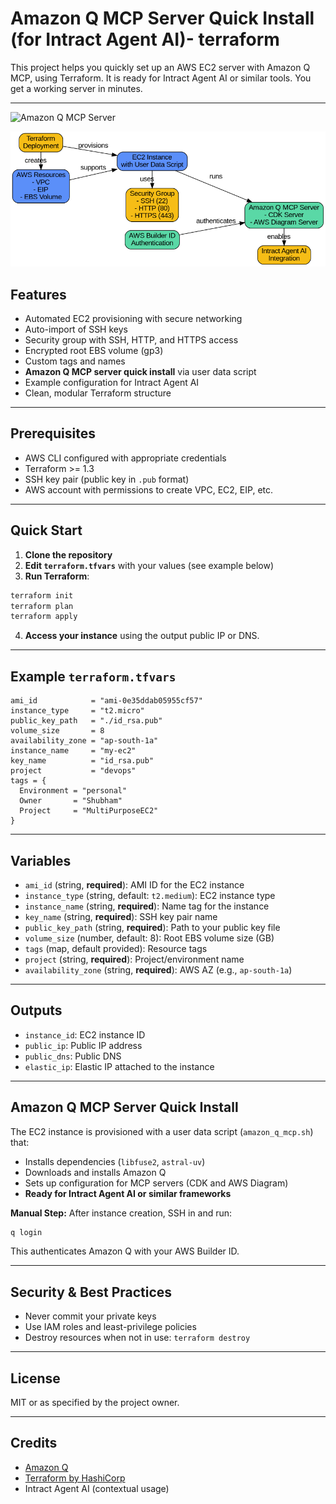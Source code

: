# Amazon Q MCP Server Quick Install (for Intract Agent AI)- terraform 

This project helps you quickly set up an AWS EC2 server with Amazon Q MCP, using Terraform. It is ready for Intract Agent AI or similar tools. You get a working server in minutes.

---
![Amazon Q MCP Server](https://img.shields.io/badge/Amazon%20Q-MCP%20Server-orange)

![Amazon Q MCP Architecture](amazon_q_mcp_architecture.png)


## Features
- Automated EC2 provisioning with secure networking
- Auto-import of SSH keys
- Security group with SSH, HTTP, and HTTPS access
- Encrypted root EBS volume (gp3)
- Custom tags and names
- **Amazon Q MCP server quick install** via user data script
- Example configuration for Intract Agent AI
- Clean, modular Terraform structure


---

## Prerequisites
- AWS CLI configured with appropriate credentials
- Terraform >= 1.3
- SSH key pair (public key in `.pub` format)
- AWS account with permissions to create VPC, EC2, EIP, etc.

---

## Quick Start

1. **Clone the repository**
2. **Edit `terraform.tfvars`** with your values (see example below)
3. **Run Terraform**:

```bash
terraform init
terraform plan
terraform apply
```

4. **Access your instance** using the output public IP or DNS.

---

## Example `terraform.tfvars`
```hcl
ami_id            = "ami-0e35ddab05955cf57"
instance_type     = "t2.micro"
public_key_path   = "./id_rsa.pub"
volume_size       = 8
availability_zone = "ap-south-1a"
instance_name     = "my-ec2"
key_name          = "id_rsa.pub"
project           = "devops"
tags = {
  Environment = "personal"
  Owner       = "Shubham"
  Project     = "MultiPurposeEC2"
}
```

---

## Variables
- `ami_id` (string, **required**): AMI ID for the EC2 instance
- `instance_type` (string, default: `t2.medium`): EC2 instance type
- `instance_name` (string, **required**): Name tag for the instance
- `key_name` (string, **required**): SSH key pair name
- `public_key_path` (string, **required**): Path to your public key file
- `volume_size` (number, default: 8): Root EBS volume size (GB)
- `tags` (map, default provided): Resource tags
- `project` (string, **required**): Project/environment name
- `availability_zone` (string, **required**): AWS AZ (e.g., `ap-south-1a`)

---

## Outputs
- `instance_id`: EC2 instance ID
- `public_ip`: Public IP address
- `public_dns`: Public DNS
- `elastic_ip`: Elastic IP attached to the instance

---

## Amazon Q MCP Server Quick Install

The EC2 instance is provisioned with a user data script (`amazon_q_mcp.sh`) that:
- Installs dependencies (`libfuse2`, `astral-uv`)
- Downloads and installs Amazon Q
- Sets up configuration for MCP servers (CDK and AWS Diagram)
- **Ready for Intract Agent AI or similar frameworks**

**Manual Step:** After instance creation, SSH in and run:
```bash
q login
```
This authenticates Amazon Q with your AWS Builder ID.

---

## Security & Best Practices
- Never commit your private keys
- Use IAM roles and least-privilege policies
- Destroy resources when not in use: `terraform destroy`

---

## License
MIT or as specified by the project owner.

---

## Credits
- [Amazon Q](https://aws.amazon.com/q/)
- [Terraform by HashiCorp](https://www.terraform.io/)
- Intract Agent AI (contextual usage)